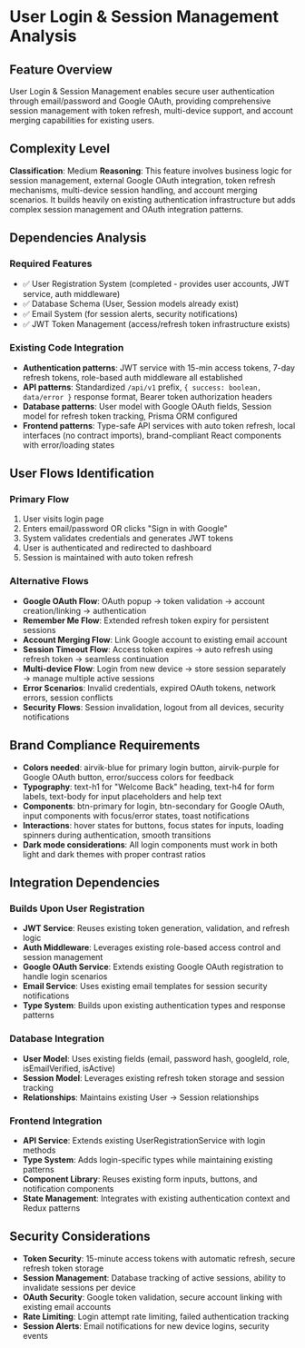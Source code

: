 # User Login & Session Management Analysis

## Feature Overview
User Login & Session Management enables secure user authentication through email/password and Google OAuth, providing comprehensive session management with token refresh, multi-device support, and account merging capabilities for existing users.

## Complexity Level
**Classification**: Medium
**Reasoning**: This feature involves business logic for session management, external Google OAuth integration, token refresh mechanisms, multi-device session handling, and account merging scenarios. It builds heavily on existing authentication infrastructure but adds complex session management and OAuth integration patterns.

## Dependencies Analysis
### Required Features
- ✅ User Registration System (completed - provides user accounts, JWT service, auth middleware)
- ✅ Database Schema (User, Session models already exist)
- ✅ Email System (for session alerts, security notifications)
- ✅ JWT Token Management (access/refresh token infrastructure exists)

### Existing Code Integration
- **Authentication patterns**: JWT service with 15-min access tokens, 7-day refresh tokens, role-based auth middleware all established
- **API patterns**: Standardized `/api/v1` prefix, `{ success: boolean, data/error }` response format, Bearer token authorization headers
- **Database patterns**: User model with Google OAuth fields, Session model for refresh token tracking, Prisma ORM configured
- **Frontend patterns**: Type-safe API services with auto token refresh, local interfaces (no contract imports), brand-compliant React components with error/loading states

## User Flows Identification
### Primary Flow
1. User visits login page
2. Enters email/password OR clicks "Sign in with Google"
3. System validates credentials and generates JWT tokens
4. User is authenticated and redirected to dashboard
5. Session is maintained with auto token refresh

### Alternative Flows
- **Google OAuth Flow**: OAuth popup → token validation → account creation/linking → authentication
- **Remember Me Flow**: Extended refresh token expiry for persistent sessions
- **Account Merging Flow**: Link Google account to existing email account
- **Session Timeout Flow**: Access token expires → auto refresh using refresh token → seamless continuation
- **Multi-device Flow**: Login from new device → store session separately → manage multiple active sessions
- **Error Scenarios**: Invalid credentials, expired OAuth tokens, network errors, session conflicts
- **Security Flows**: Session invalidation, logout from all devices, security notifications

## Brand Compliance Requirements
- **Colors needed**: airvik-blue for primary login button, airvik-purple for Google OAuth button, error/success colors for feedback
- **Typography**: text-h1 for "Welcome Back" heading, text-h4 for form labels, text-body for input placeholders and help text
- **Components**: btn-primary for login, btn-secondary for Google OAuth, input components with focus/error states, toast notifications
- **Interactions**: hover states for buttons, focus states for inputs, loading spinners during authentication, smooth transitions
- **Dark mode considerations**: All login components must work in both light and dark themes with proper contrast ratios

## Integration Dependencies
### Builds Upon User Registration
- **JWT Service**: Reuses existing token generation, validation, and refresh logic
- **Auth Middleware**: Leverages existing role-based access control and session management
- **Google OAuth Service**: Extends existing Google OAuth registration to handle login scenarios
- **Email Service**: Uses existing email templates for session security notifications
- **Type System**: Builds upon existing authentication types and response patterns

### Database Integration
- **User Model**: Uses existing fields (email, password hash, googleId, role, isEmailVerified, isActive)
- **Session Model**: Leverages existing refresh token storage and session tracking
- **Relationships**: Maintains existing User → Session relationships

### Frontend Integration
- **API Service**: Extends existing UserRegistrationService with login methods
- **Type System**: Adds login-specific types while maintaining existing patterns
- **Component Library**: Reuses existing form inputs, buttons, and notification components
- **State Management**: Integrates with existing authentication context and Redux patterns

## Security Considerations
- **Token Security**: 15-minute access tokens with automatic refresh, secure refresh token storage
- **Session Management**: Database tracking of active sessions, ability to invalidate sessions per device
- **OAuth Security**: Google token validation, secure account linking with existing email accounts
- **Rate Limiting**: Login attempt rate limiting, failed authentication tracking
- **Session Alerts**: Email notifications for new device logins, security events